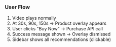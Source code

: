 ### User Flow
1. Video plays normally
2. At 30s, 90s, 150s → Product overlay appears
3. User clicks "Buy Now" → Purchase API call
4. Success message shown → Overlay dismissed
5. Sidebar shows all recommendations (clickable)
